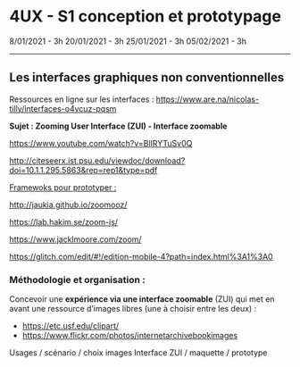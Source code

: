 # 4UX - S1 conception et prototypage
8/01/2021 - 3h
20/01/2021 - 3h
25/01/2021 - 3h
05/02/2021 - 3h

---

## Les interfaces graphiques non conventionnelles

Ressources en ligne sur les interfaces : https://www.are.na/nicolas-tilly/interfaces-o4ycuz-pqsm

**Sujet : Zooming User Interface (ZUI) - Interface zoomable** 

https://www.youtube.com/watch?v=BlIRYTuSv0Q

http://citeseerx.ist.psu.edu/viewdoc/download?doi=10.1.1.295.5863&rep=rep1&type=pdf

<u>Framewoks pour prototyper :</u> 

http://jaukia.github.io/zoomooz/

https://lab.hakim.se/zoom-js/

https://www.jacklmoore.com/zoom/

https://glitch.com/edit/#!/edition-mobile-4?path=index.html%3A1%3A0

### Méthodologie et organisation :

Concevoir une **expérience via une interface zoomable** (ZUI) qui met en avant une ressource d’images libres (une à choisir entre les deux) :

- <https://etc.usf.edu/clipart/>
- <https://www.flickr.com/photos/internetarchivebookimages>

Usages / scénario / choix images
Interface ZUI / maquette / prototype